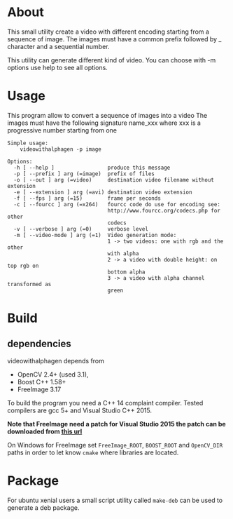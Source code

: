 # About
This small utility create a video with different encoding starting from a
sequence of image. The images must have a common prefix followed by _ character
and a sequential number.

This utility can generate different kind of video.
You can choose with -m options use help to see all options.

# Usage

This program allow to convert a sequence of images into a video
The images must have the following signature name_xxx where xxx
is a progressive number starting from one

    Simple usage:
        videowithalphagen -p image

    Options:
      -h [ --help ]                 produce this message
      -p [ --prefix ] arg (=image)  prefix of files
      -o [ --out ] arg (=video)     destination video filename without extension
      -e [ --extension ] arg (=avi) destination video extension
      -f [ --fps ] arg (=15)        frame per seconds
      -c [ --fourcc ] arg (=x264)   fourcc code do use for encoding see:
                                    http://www.fourcc.org/codecs.php for other
                                    codecs
      -v [ --verbose ] arg (=0)     verbose level
      -m [ --video-mode ] arg (=1)  Video generation mode:
                                    1 -> two videos: one with rgb and the other
                                    with alpha
                                    2 -> a video with double height: on top rgb on
                                    bottom alpha
                                    3 -> a video with alpha channel transformed as
                                    green

# Build

## dependencies 
  
videowithalphagen depends from
 * OpenCV 2.4+ (used 3.1),
 * Boost C++ 1.58+
 * FreeImage 3.17

To build the program you need a C++ 14 complaint compiler. Tested compilers are
gcc 5+ and Visual Studio C++ 2015.

**Note that FreeImage need a patch for Visual Studio 2015 the patch can be
downloaded from [this url](https://sourceforge.net/p/freeimage/patches/108/)**

On Windows for FreeImage set `FreeImage_ROOT`, `BOOST_ROOT` and `OpenCV_DIR` paths in order to let know `cmake` 
where libraries are located.

# Package
For ubuntu xenial users a small script utility called `make-deb` can be used
to generate a deb package.
